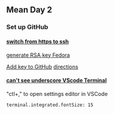 ## Mean Day 2

### Set up GitHub

#### [switch from https to ssh](https://help.github.com/en/articles/changing-a-remotes-url#switching-remote-urls-from-https-to-ssh)

[generate RSA key Fedora](https://docs.fedoraproject.org/en-US/Fedora/14/html/Deployment_Guide/s2-ssh-configuration-keypairs.html)

[Add key to GitHub](https://github.com/settings/keys)
[directions](https://help.github.com/en/enterprise/2.15/user/articles/adding-a-new-ssh-key-to-your-github-account)

#### [can't see underscore VScode Terminal](https://github.com/microsoft/vscode/issues/35901#issuecomment-340715742)
"ctl+," to open settings editor in VSCode
```
terminal.integrated.fontSize: 15
```
<!--stackedit_data:
eyJoaXN0b3J5IjpbLTIwNjc0MDE5MTksLTE3MDgwODQxODMsLT
E2NzkzOTE2MDYsLTY5ODYxNjg5OCwtMTg3NzEyNDg5OF19
-->